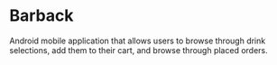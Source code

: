 # Barback
Android mobile application that allows users to browse through drink selections, add them to their cart, and browse through placed orders.
